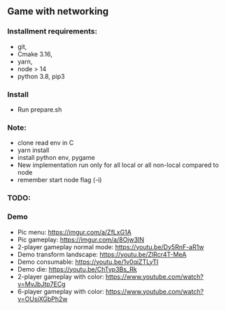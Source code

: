 ## Game with networking


### Installment requirements:

* git, 
* Cmake 3.16,
* yarn,
* node > 14
* python 3.8, pip3


### Install
* Run prepare.sh


### Note:

* clone read env in C
* yarn install
* install python env, pygame
* New implementation run only for all local or all non-local compared to node
* remember start node flag (-i)


### TODO:



### Demo

* Pic menu: https://imgur.com/a/ZfLxG1A
* Pic gameplay: https://imgur.com/a/8Ojw3IN
* 2-player gameplay normal mode: https://youtu.be/Dy5RnF-aR1w
* Demo transform landscape: https://youtu.be/ZlRcr4T-MeA
* Demo consumable: https://youtu.be/1v0qiZTLyTI
* Demo die: https://youtu.be/ChTvp3Bs_Rk
* 2-player gameplay with color: https://www.youtube.com/watch?v=MvJbJtp7ECg
* 6-player gameplay with color: https://www.youtube.com/watch?v=OUsjXGbPh2w